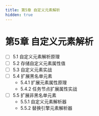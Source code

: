 ```yaml
---
title: 第5章 自定义元素解析
hidden: true
---
```


# 第5章 自定义元素解析

- [ ] 5.1 自定义元素解析原理
- [ ] 5.2 存储自定义元素属性值
- [ ] 5.3 自定义元素实战
- [ ] 5.4 扩展黑名单元素
  - 5.4.1 扩展元素属性原理
  - 5.4.2 任务节点扩展属性实战
- [ ] 5.5 扩展非黑名单元素
  - 5.5.1 自定义元素解析器
  - 5.5.2 替换引擎元素解析器
